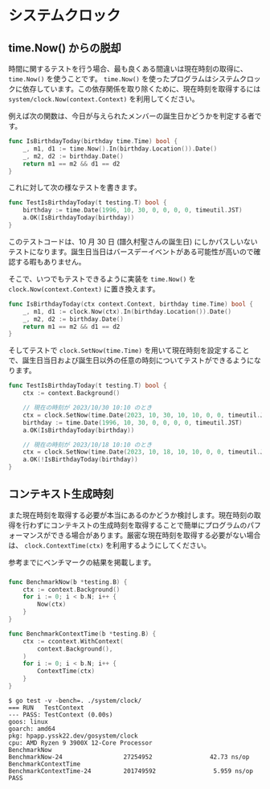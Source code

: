 # システムクロック

## time.Now() からの脱却

時間に関するテストを行う場合、最も良くある間違いは現在時刻の取得に、`time.Now()` を使うことです。 `time.Now()` を使ったプログラムはシステムクロックに依存しています。この依存関係を取り除くために、現在時刻を取得するには `system/clock.Now(context.Context)` を利用してください。

例えば次の関数は、今日が与えられたメンバーの誕生日かどうかを判定する者です。

```go
func IsBirthdayToday(birthday time.Time) bool {
	_, m1, d1 := time.Now().In(birthday.Location()).Date()
	_, m2, d2 := birthday.Date()
	return m1 == m2 && d1 == d2
}
```

これに対して次の様なテストを書きます。

```go
func TestIsBirthdayToday(t testing.T) bool {
	birthday := time.Date(1996, 10, 30, 0, 0, 0, 0, timeutil.JST)
    a.OK(IsBirthdayToday(birthday))
}
```

このテストコードは、10 月 30 日 (譜久村聖さんの誕生日) にしかパスしいないテストになります。誕生日当日はバースデーイベントがある可能性が高いので確認する暇もありません。

そこで、いつでもテストできるように実装を `time.Now()` を `clock.Now(context.Context)` に置き換えます。

```go
func IsBirthdayToday(ctx context.Context, birthday time.Time) bool {
	_, m1, d1 := clock.Now(ctx).In(birthday.Location()).Date()
	_, m2, d2 := birthday.Date()
	return m1 == m2 && d1 == d2
}
```

そしてテストで `clock.SetNow(time.Time)` を用いて現在時刻を設定することで、誕生日当日および誕生日以外の任意の時刻についてテストができるようになります。

```go
func TestIsBirthdayToday(t testing.T) bool {
    ctx := context.Background()

    // 現在の時刻が 2023/10/30 10:10 のとき
    ctx = clock.SetNow(time.Date(2023, 10, 30, 10, 10, 0, 0, timeutil.JST))
	birthday := time.Date(1996, 10, 30, 0, 0, 0, 0, timeutil.JST)
    a.OK(IsBirthdayToday(birthday))

    // 現在の時刻が 2023/10/18 10:10 のとき
    ctx = clock.SetNow(time.Date(2023, 10, 18, 10, 10, 0, 0, timeutil.JST))
    a.OK(!IsBirthdayToday(birthday))
}
```

## コンテキスト生成時刻

また現在時刻を取得する必要が本当にあるのかどうか検討します。現在時刻の取得を行わずにコンテキストの生成時刻を取得することで簡単にプログラムのパフォーマンスができる場合があります。厳密な現在時刻を取得する必要がない場合は、 `clock.ContextTime(ctx)` を利用するようにしてください。

参考までにベンチマークの結果を掲載します。

###

```go
func BenchmarkNow(b *testing.B) {
	ctx := context.Background()
	for i := 0; i < b.N; i++ {
		Now(ctx)
	}
}

func BenchmarkContextTime(b *testing.B) {
	ctx := ccontext.WithContext(
		context.Background(),
	)
	for i := 0; i < b.N; i++ {
		ContextTime(ctx)
	}
}
```

```shell
$ go test -v -bench=. ./system/clock/
=== RUN   TestContext
--- PASS: TestContext (0.00s)
goos: linux
goarch: amd64
pkg: hpapp.yssk22.dev/gosystem/clock
cpu: AMD Ryzen 9 3900X 12-Core Processor
BenchmarkNow
BenchmarkNow-24                 27254952                42.73 ns/op
BenchmarkContextTime
BenchmarkContextTime-24         201749592                5.959 ns/op
PASS
```
